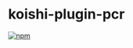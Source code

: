 # koishi-plugin-pcr

[![npm](https://img.shields.io/npm/v/koishi-plugin-pcr?style=flat-square)](https://www.npmjs.com/package/koishi-plugin-pcr)


